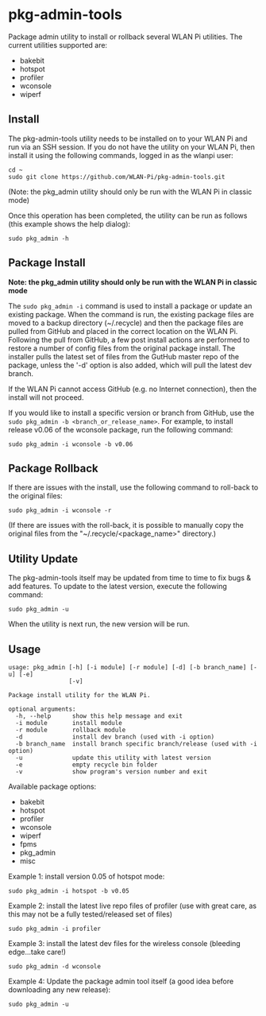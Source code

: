 # pkg-admin-tools
Package admin utility to install or rollback several WLAN Pi utilities. The current utilities supported are:

- bakebit
- hotspot
- profiler
- wconsole
- wiperf

## Install

The pkg-admin-tools utility needs to be installed on to your WLAN Pi and run via an SSH session. If you do not have the utility on your WLAN Pi, then install it using the following commands, logged in as the wlanpi user:

```
cd ~
sudo git clone https://github.com/WLAN-Pi/pkg-admin-tools.git
```

(Note: the pkg_admin utility should only be run with the WLAN Pi in classic mode)

Once this operation has been completed, the utility can be run as follows (this example shows the help dialog):

```
sudo pkg_admin -h
```
## Package Install

**Note: the pkg_admin utility should only be run with the WLAN Pi in classic mode**

The ```sudo pkg_admin -i``` command is used to install a package or update an existing package. When the command is run, the existing package files are moved to a backup directory (~/.recycle) and then the package files are pulled from GitHub and placed in the correct location on the WLAN Pi. Following the pull from GitHub, a few post install actions are performed to restore a number of config files from the original package install. The installer pulls the latest set of files from the GutHub master repo of the package, unless the '-d' option is also added, which will pull the latest dev branch. 

If the WLAN Pi cannot access GitHub (e.g. no Internet connection), then the install will not proceed.

If you would like to install a specific version or branch from GitHub, use the  ```sudo pkg_admin -b <branch_or_release_name>```. For example, to install release v0.06 of the wconsole package, run the following command:

```
sudo pkg_admin -i wconsole -b v0.06
```

## Package Rollback

If there are issues with the install, use the following command to roll-back to the original files:

```
sudo pkg_admin -i wconsole -r
```

(If there are issues with the roll-back, it is possible to manually copy the original files from the "~/.recycle/<package_name>" directory.)

## Utility Update
The pkg-admin-tools itself may be updated from time to time to fix bugs & add features. To update to the latest version, execute the following command:

```
sudo pkg_admin -u
```

When the utility is next run, the new version will be run.

## Usage

```
usage: pkg_admin [-h] [-i module] [-r module] [-d] [-b branch_name] [-u] [-e]
                 [-v]

Package install utility for the WLAN Pi.

optional arguments:
  -h, --help      show this help message and exit
  -i module       install module
  -r module       rollback module
  -d              install dev branch (used with -i option)
  -b branch_name  install branch specific branch/release (used with -i option)
  -u              update this utility with latest version
  -e              empty recycle bin folder
  -v              show program's version number and exit
```
Available package options:

* bakebit
* hotspot
* profiler
* wconsole
* wiperf
* fpms
* pkg_admin
* misc

Example 1: install version 0.05 of hotspot mode:
```
sudo pkg_admin -i hotspot -b v0.05
```

Example 2: install the latest live repo files of profiler (use with great care, as this may not be a fully tested/released set of files)
```
sudo pkg_admin -i profiler
```
Example 3: install the latest dev files for the wireless console (bleeding edge...take care!)
```
sudo pkg_admin -d wconsole
```
Example 4: Update the package admin tool itself (a good idea before downloading any new release):
```
sudo pkg_admin -u
```


